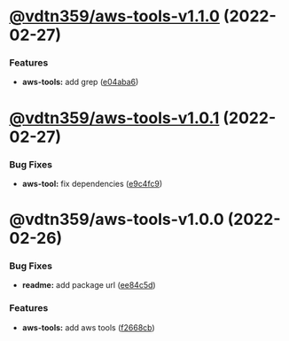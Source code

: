 # [@vdtn359/aws-tools-v1.1.0](https://github.com/vdtn359/vdtn359-os/compare/@vdtn359/aws-tools-v1.0.1...@vdtn359/aws-tools-v1.1.0) (2022-02-27)


### Features

* **aws-tools:** add grep ([e04aba6](https://github.com/vdtn359/vdtn359-os/commit/e04aba63121f7a9ff535d5ced9e152535e0d5eb7))

# [@vdtn359/aws-tools-v1.0.1](https://github.com/vdtn359/vdtn359-os/compare/@vdtn359/aws-tools-v1.0.0...@vdtn359/aws-tools-v1.0.1) (2022-02-27)


### Bug Fixes

* **aws-tool:** fix dependencies ([e9c4fc9](https://github.com/vdtn359/vdtn359-os/commit/e9c4fc95b17bd1e62fd396140c93109da0b1e4c5))

# @vdtn359/aws-tools-v1.0.0 (2022-02-26)


### Bug Fixes

* **readme:** add package url ([ee84c5d](https://github.com/vdtn359/vdtn359-os/commit/ee84c5d486c4961277aca4b56c8f38ac63f0c349))


### Features

* **aws-tools:** add aws tools ([f2668cb](https://github.com/vdtn359/vdtn359-os/commit/f2668cb00f820cd66129459ecb1432f1f0b5da95))

